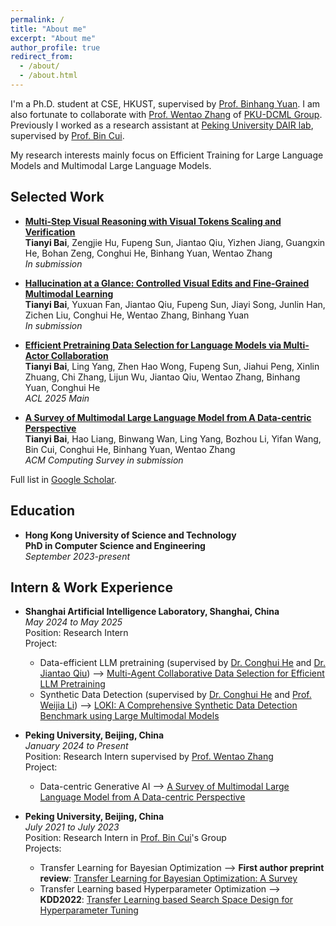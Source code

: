 ```yaml
---
permalink: /
title: "About me"
excerpt: "About me"
author_profile: true
redirect_from: 
  - /about/
  - /about.html
---
```


I'm a Ph.D. student at CSE, HKUST, supervised by [Prof. Binhang Yuan](https://binhangyuan.github.io/site/). I am also fortunate to collaborate with [Prof. Wentao Zhang](https://zwt233.github.io/) of [PKU-DCML Group](https://github.com/Open-DataFlow). Previously I worked as a research assistant at [Peking University DAIR lab](https://github.com/PKU-DAIR), supervised by [Prof. Bin Cui](https://cuibinpku.github.io/).

My research interests mainly focus on Efficient Training for Large Language Models and Multimodal Large Language Models.  

Selected Work
-----
* **[Multi-Step Visual Reasoning with Visual Tokens Scaling and Verification](https://arxiv.org/abs/2506.07235)**   
   **Tianyi Bai**, Zengjie Hu, Fupeng Sun, Jiantao Qiu, Yizhen Jiang, Guangxin He, Bohan Zeng, Conghui He, Binhang Yuan, Wentao Zhang  
  *In submission*

* **[Hallucination at a Glance: Controlled Visual Edits and Fine-Grained Multimodal Learning](https://arxiv.org/abs/2506.07227)**   
   **Tianyi Bai**, Yuxuan Fan, Jiantao Qiu, Fupeng Sun, Jiayi Song, Junlin Han, Zichen Liu, Conghui He, Wentao Zhang, Binhang Yuan   
  *In submission*

* **[Efficient Pretraining Data Selection for Language Models via Multi-Actor Collaboration](https://arxiv.org/pdf/2410.08102)**   
    **Tianyi Bai**, Ling Yang, Zhen Hao Wong, Fupeng Sun, Jiahui Peng, Xinlin Zhuang, Chi Zhang, Lijun Wu, Jiantao Qiu, Wentao Zhang, Binhang Yuan, Conghui He   
    *ACL 2025 Main*

* **[A Survey of Multimodal Large Language Model from A Data-centric Perspective](https://arxiv.org/abs/2405.16640)**    
    **Tianyi Bai**, Hao Liang, Binwang Wan, Ling Yang, Bozhou Li, Yifan Wang, Bin Cui, Conghui He, Binhang Yuan, Wentao Zhang   
    *ACM Computing Survey in submission* 

Full list in [Google Scholar](https://scholar.google.com/citations?user=s3cJW70AAAAJ&hl=). 


Education
-----
* **Hong Kong University of Science and Technology**  
**PhD in Computer Science and Engineering**  
*September 2023-present*


Intern & Work Experience
-----
* **Shanghai Artificial Intelligence Laboratory, Shanghai, China**   
*May 2024 to May 2025*    
Position: Research Intern  
Project:    
  * Data-efficient LLM pretraining (supervised by [Dr. Conghui He](https://conghui.github.io/) and [Dr. Jiantao Qiu](https://scholar.google.com/citations?user=Vm8bStkAAAAJ&hl=en)) --> [Multi-Agent Collaborative Data Selection for Efficient LLM Pretraining](https://arxiv.org/pdf/2410.08102)  
  * Synthetic Data Detection (supervised by [Dr. Conghui He](https://conghui.github.io/) and [Prof. Weijia Li](https://liweijia.github.io/)) --> [LOKI: A Comprehensive Synthetic Data Detection Benchmark using Large Multimodal Models](https://arxiv.org/pdf/2410.09732)  
 
* **Peking University, Beijing, China**    
*January 2024 to Present*    
Position: Research Intern supervised by [Prof. Wentao Zhang](https://zwt233.github.io/)      
Project:    
  * Data-centric Generative AI --> [A Survey of Multimodal Large Language Model from A Data-centric Perspective](https://arxiv.org/abs/2405.16640)  
  
* **Peking University, Beijing, China**   
*July 2021 to July 2023*    
Position: Research Intern in [Prof. Bin Cui](https://cuibinpku.github.io/)'s Group   
Projects:
  * Transfer Learning for Bayesian Optimization --> **First author preprint review**: [Transfer Learning for Bayesian Optimization: A Survey](https://arxiv.org/abs/2302.05927)  
  * Transfer Learning based Hyperparameter Optimization --> **KDD2022**: [Transfer Learning based Search Space Design for Hyperparameter Tuning](https://dl.acm.org/doi/10.1145/3534678.3539369)   
